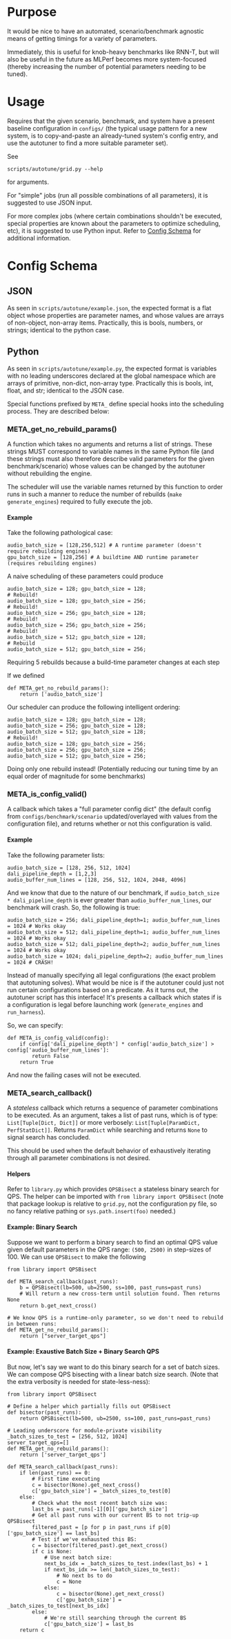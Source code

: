 # Purpose

It would be nice to have an automated, scenario/benchmark agnostic means of getting timings for a variety of parameters.

Immediately, this is useful for knob-heavy benchmarks like RNN-T, but will also be useful in the future as MLPerf becomes more system-focused (thereby increasing the number of potential parameters needing to be tuned).

# Usage

Requires that the given scenario, benchmark, and system have a present baseline configuration in `configs/` (the typical usage pattern for a new system, is to copy-and-paste an already-tuned system's config entry, and use the autotuner to find a more suitable parameter set).

See

    scripts/autotune/grid.py --help

for arguments.

For "simple" jobs (run all possible combinations of all parameters), it is suggested to use JSON input.

For more complex jobs (where certain combinations shouldn't be executed, special properties are known about the parameters to optimize scheduling, etc), it is suggested to use Python input.
Refer to [Config Schema](#Config-Schema) for additional information.


# Config Schema


## JSON

As seen in `scripts/autotune/example.json`, the expected format is a flat object whose properties are parameter names, and whose values are arrays of non-object, non-array items. Practically, this is bools, numbers, or strings; identical to the python case.


## Python

As seen in `scripts/autotune/example.py`, the expected format is variables with no leading underscores declared at the global namespace which are arrays of primitive, non-dict, non-array type. Practically this is bools, int, float, and str; identical to the JSON case.

Special functions prefixed by `META_` define special hooks into the scheduling process. They are described below:



### META_get_no_rebuild_params()

A function which takes no arguments and returns a list of strings. These strings MUST correspond to variable names in the same Python file (and these strings must also therefore describe valid parameters for the given benchmark/scenario) whose values can be changed by the autotuner without rebuilding the engine.

The scheduler will use the variable names returned by this function to order runs in such a manner to reduce the number of rebuilds (`make generate_engines`) required to fully execute the job.

#### Example

Take the following pathological case:

    audio_batch_size = [128,256,512] # A runtime parameter (doesn't require rebuilding engines)
    gpu_batch_size = [128,256] # A buildtime AND runtime parameter (requires rebuilding engines)

A naive scheduling of these parameters could produce

    audio_batch_size = 128; gpu_batch_size = 128;
    # Rebuild!
    audio_batch_size = 128; gpu_batch_size = 256; 
    # Rebuild!
    audio_batch_size = 256; gpu_batch_size = 128;
    # Rebuild!
    audio_batch_size = 256; gpu_batch_size = 256; 
    # Rebuild!
    audio_batch_size = 512; gpu_batch_size = 128; 
    # Rebuild
    audio_batch_size = 512; gpu_batch_size = 256; 

Requiring 5 rebuilds because a build-time parameter changes at each step

If we defined

    def META_get_no_rebuild_params():
        return ['audio_batch_size']

Our scheduler can produce the following intelligent ordering:

    audio_batch_size = 128; gpu_batch_size = 128;
    audio_batch_size = 256; gpu_batch_size = 128;
    audio_batch_size = 512; gpu_batch_size = 128;
    # Rebuild!
    audio_batch_size = 128; gpu_batch_size = 256;
    audio_batch_size = 256; gpu_batch_size = 256;
    audio_batch_size = 512; gpu_batch_size = 256;

Doing only one rebuild instead! (Potentially reducing our tuning time by an equal order of magnitude for some benchmarks)



### META_is_config_valid()

A callback which takes a "full parameter config dict" (the default config from `configs/benchmark/scenario` updated/overlayed with values from the configuration file), and returns whether or not this configuration is valid.

#### Example

Take the following parameter lists:

    audio_batch_size = [128, 256, 512, 1024]
    dali_pipeline_depth = [1,2,3]
    audio_buffer_num_lines = [128, 256, 512, 1024, 2048, 4096]

And we know that due to the nature of our benchmark, if `audio_batch_size * dali_pipeline_depth` is ever greater than `audio_buffer_num_lines`, our benchmark will crash.
So, the following is true:

    audio_batch_size = 256; dali_pipeline_depth=1; audio_buffer_num_lines = 1024 # Works okay
    audio_batch_size = 512; dali_pipeline_depth=1; audio_buffer_num_lines = 1024 # Works okay
    audio_batch_size = 512; dali_pipeline_depth=2; audio_buffer_num_lines = 1024 # Works okay
    audio_batch_size = 1024; dali_pipeline_depth=2; audio_buffer_num_lines = 1024 # CRASH!

Instead of manually specifying all legal configurations (the exact problem that autotuning solves). What would be nice is if the autotuner could just not run certain configurations based on a predicate. As it turns out, the autotuner script has this interface! It's presents a callback which states if is a configuration is legal before launching work (`generate_engines` and `run_harness`).

So, we can specify:

    def META_is_config_valid(config):
        if config['dali_pipeline_depth'] * config['audio_batch_size'] > config['audio_buffer_num_lines']:
            return False
        return True

And now the failing cases will not be executed.

### META_search_callback()

A _stateless_ callback which returns a sequence of parameter combinations to be executed. As an argument, takes  a list of past runs, which is of type: `List[Tuple[Dict, Dict]]` or more verbosely: `List[Tuple[ParamDict, PerfStatDict]]`. Returns `ParamDict` while searching and returns `None` to signal search has concluded.

This should be used when the default behavior of exhaustively iterating through all parameter combinations is not desired.


#### Helpers

Refer to `library.py` which provides `QPSBisect` a stateless binary search for QPS. The helper can be imported with `from library import QPSBisect` (note that package lookup is relative to `grid.py`, not the configuration py file, so no fancy relative pathing or `sys.path.insert(foo)` needed.)

#### Example: Binary Search

Suppose we want to perform a binary search to find an optimal QPS value given default parameters in the QPS range: `(500, 2500)` in step-sizes of 100. We can use `QPSBisect` to make the following

    from library import QPSBisect

    def META_search_callback(past_runs):
        b = QPSBisect(lb=500, ub=2500, ss=100, past_runs=past_runs)
        # Will return a new cross-term until solution found. Then returns None
        return b.get_next_cross()

    # We know QPS is a runtime-only parameter, so we don't need to rebuild in between runs:
    def META_get_no_rebuild_params():
        return ["server_target_qps"]

#### Example: Exaustive Batch Size + Binary Search QPS

But now, let's say we want to do this binary search for a set of batch sizes. We can compose QPS bisecting with a linear batch size search. (Note that the extra verbosity is needed for state-less-ness):

    from library import QPSBisect

    # Define a helper which partially fills out QPSBisect
    def bisector(past_runs):
        return QPSBisect(lb=500, ub=2500, ss=100, past_runs=past_runs)

    # Leading underscore for module-private visibility
    _batch_sizes_to_test = [256, 512, 1024]
    server_target_qps=[]
    def META_get_no_rebuild_params():
        return ['server_target_qps']

    def META_search_callback(past_runs):
        if len(past_runs) == 0:
            # First time executing
            c = bisector(None).get_next_cross()
            c['gpu_batch_size'] = _batch_sizes_to_test[0]
        else:
            # Check what the most recent batch size was:
            last_bs = past_runs[-1][0]['gpu_batch_size']
            # Get all past runs with our current BS to not trip-up QPSBisect
            filtered_past = [p for p in past_runs if p[0]['gpu_batch_size'] == last_bs]
            # Test if we've exhausted this BS:
            c = bisector(filtered_past).get_next_cross()
            if c is None:
                # Use next batch size:
                next_bs_idx = _batch_sizes_to_test.index(last_bs) + 1
                if next_bs_idx >= len(_batch_sizes_to_test):
                    # No next bs to do
                    c = None
                else:
                    c = bisector(None).get_next_cross()
                    c['gpu_batch_size'] = _batch_sizes_to_test[next_bs_idx]
            else:
                # We're still searching through the current BS
                c['gpu_batch_size'] = last_bs
        return c



